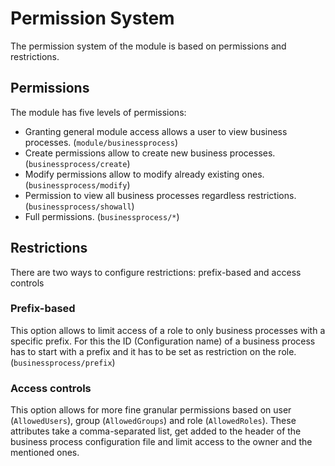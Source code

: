 # Permission System

The permission system of the module is based on permissions and restrictions.

## Permissions

The module has five levels of permissions:

* Granting general module access allows a user to view business processes. (`module/businessprocess`)
* Create permissions allow to create new business processes. (`businessprocess/create`)
* Modify permissions allow to modify already existing ones. (`businessprocess/modify`)
* Permission to view all business processes regardless restrictions. (`businessprocess/showall`)
* Full permissions. (`businessprocess/*`)

## Restrictions

There are two ways to configure restrictions: prefix-based and access controls

### Prefix-based

This option allows to limit access of a role to only business processes with a specific prefix. For this the ID (Configuration name) of a business process has to start with a prefix and it has to be set as restriction on the role. (`businessprocess/prefix`)

### Access controls

This option allows for more fine granular permissions based on user (`AllowedUsers`), group (`AllowedGroups`) and role (`AllowedRoles`). These attributes take a comma-separated list, get added to the header of the business process configuration file and limit access to the owner and the mentioned ones.

